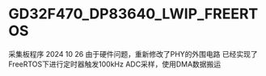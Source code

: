 # GD32F470_DP83640_LWIP_FREERTOS
采集板程序
2024 10 26 
由于硬件问题，重新修改了PHY的外围电路
已经实现了FreeRTOS下进行定时器触发100kHz ADC采样，使用DMA数据搬运
